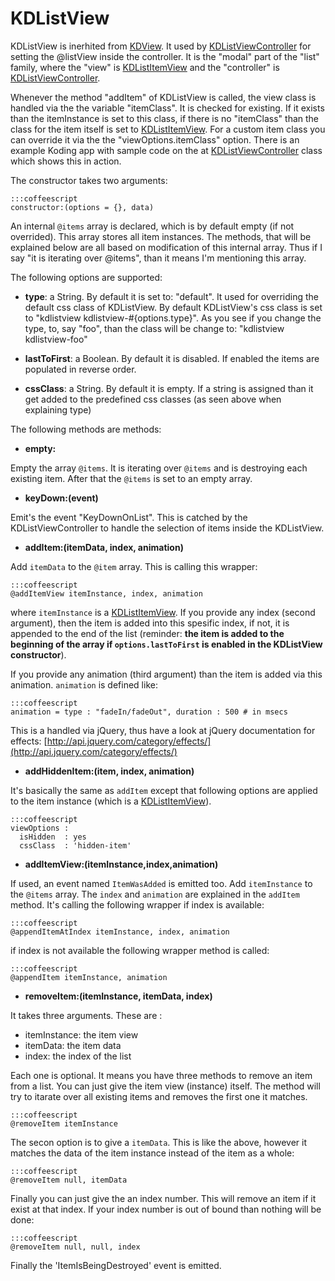 # KDListView

KDListView is inerhited from [KDView](/core/KDView). It used by
[KDListViewController](/framework/list/KDListViewController) for setting the
@listView inside the controller. It is the "modal" part of the "list" family,
where the "view" is [KDListItemView](/framework/list/KDListItemView) and the
"controller" is [KDListViewController](/framework/list/KDListViewController).

Whenever the method "addItem" of KDListView is called, the view class is handled
via the the variable "itemClass". It is checked for existing. If it exists than
the itemInstance is set to this class, if there is no "itemClass" than the class
for the item itself is set to [KDListItemView](/framework/list/KDListItemView).
For a custom item class you can override it via the the "viewOptions.itemClass"
option. There is an example Koding app with sample code on the at
[KDListViewController](/framework/list/KDListViewController) class which shows
this in action.

The constructor takes two arguments:

    :::coffeescript
    constructor:(options = {}, data)

An internal `@items` array is declared, which is by default empty (if not
overrided). This array stores all item instances. The methods, that will be
explained below are all based on modification of this internal array. Thus if I
say "it is iterating over @items", than it means I'm mentioning this array.

The following options are supported:

* **type**: a String. By default it is set to: "default". It used for overriding
  the default css class of KDListView. By default KDListView's css class is set
  to "kdlistview kdlistview-#{options.type}". As you see if you change the type,
  to, say "foo", than the class will be change to: "kdlistview
  kdlistview-foo"

* **lastToFirst**: a Boolean. By default it is disabled. If enabled the items
  are populated in reverse order.

* **cssClass**: a String. By default it is empty. If a string is assigned than
  it get added to the predefined css classes (as seen above when explaining
  type)

The following methods are methods:

* **empty:**

Empty the array `@items`. It is iterating over `@items` and is destroying each
existing item. After that the `@items` is set to an empty array.

* **keyDown:(event)**

Emit's the event "KeyDownOnList". This is catched by the KDListViewController to
handle the selection of items inside the KDListView.

* **addItem:(itemData, index, animation)**

Add `itemData` to the `@item` array. This is calling this wrapper:

    :::coffeescript
    @addItemView itemInstance, index, animation

where `itemInstance` is a [KDListItemView](/framework/list/KDListItemView).
If you provide any index (second argument), then the item is added into this
spesific index, if not, it is appended to the end of the list (reminder: __the
item is added to the beginning of the array if `options.lastToFirst` is enabled
in the KDListView constructor__).

If you provide any animation (third argument) than the item is added via this
animation. `animation` is defined like:

    :::coffeescript
    animation = type : "fadeIn/fadeOut", duration : 500 # in msecs

This is a handled via jQuery, thus have a look at jQuery documentation for
effects:
[http://api.jquery.com/category/effects/](http://api.jquery.com/category/effects/)

* **addHiddenItem:(item, index, animation)**

It's basically the same as `addItem` except that following options are applied
to the item instance (which is a
[KDListItemView](/framework/list/KDListItemView)).

    :::coffeescript
    viewOptions :
      isHidden  : yes
      cssClass  : 'hidden-item'

* **addItemView:(itemInstance,index,animation)**

If used, an event named `ItemWasAdded` is emitted too. Add `itemInstance` to the
`@items` array. The `index` and `animation` are explained in the `addItem`
method. It's calling the following wrapper if index is available:

    :::coffeescript
    @appendItemAtIndex itemInstance, index, animation

if index is not available the following wrapper method is called:

    :::coffeescript
    @appendItem itemInstance, animation

* **removeItem:(itemInstance, itemData, index)**

It takes three arguments. These are :

  * itemInstance: the item view 
  * itemData: the item data 
  * index: the index of the list

Each one is optional. It means you have three methods to remove an item from a
list. You can just give the item view (instance) itself. The method will try to
itarate over all existing items and removes the first one it matches.

    :::coffeescript
    @removeItem itemInstance

The secon option is to give a `itemData`. This is like the above, however it
matches the data of the item instance instead of the item as a whole:

    :::coffeescript
    @removeItem null, itemData

Finally you can just give the an index number. This will remove an item if it
exist at that index. If your index number is out of bound than nothing will be
done:

    :::coffeescript
    @removeItem null, null, index

Finally the 'ItemIsBeingDestroyed' event is emitted.
